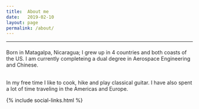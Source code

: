 ```yaml
---
title:  About me
date:   2019-02-10
layout: page 
permalink: /about/
---
```

---
<p style="font-size:20px">
<font color="#282828">

Born in Matagalpa, Nicaragua; I grew up in 4 countries and both coasts of the US. I am currently completeing a dual degree in Aerospace Engineering and Chinese. <br><br>

In my free time I like to cook, hike and play classical guitar. I have also spent a lot of time traveling in the Americas and Europe. 
</font><br>
<div class="row">
	{% include social-links.html %}
</div>
